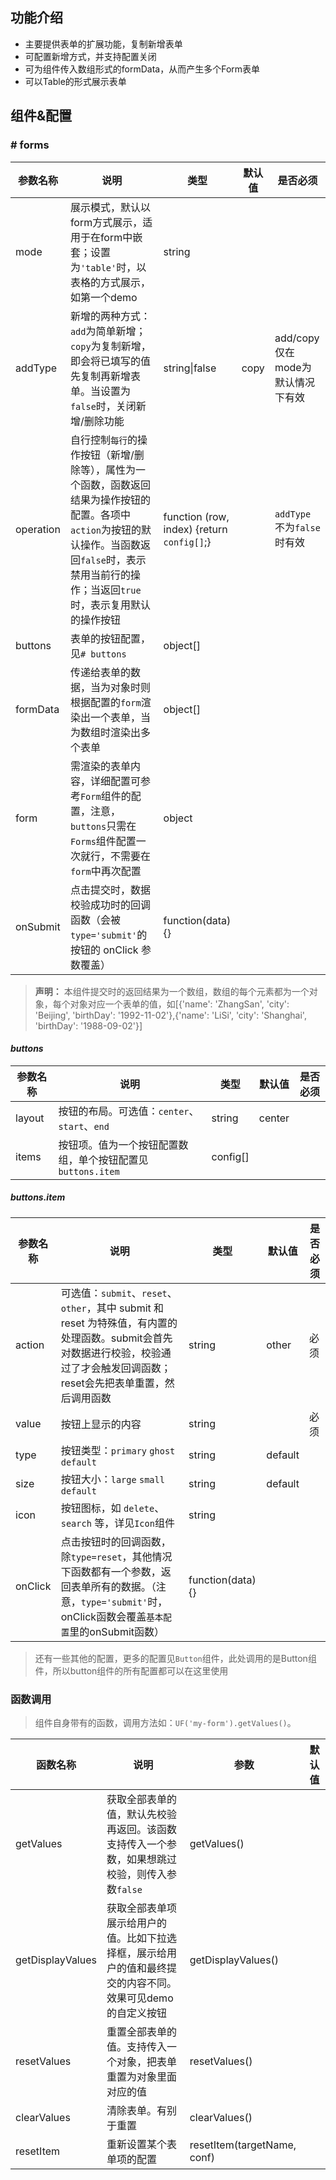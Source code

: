 ## 功能介绍
 * 主要提供表单的扩展功能，复制新增表单
 * 可配置新增方式，并支持配置关闭
 * 可为组件传入数组形式的formData，从而产生多个Form表单
 * 可以Table的形式展示表单


## 组件&配置

### # forms

参数名称 | 说明 | 类型 | 默认值 | 是否必须
--------|-----|------|--------|----
mode | 展示模式，默认以form方式展示，适用于在form中嵌套；设置为`'table'`时，以表格的方式展示，如第一个demo | string | |
addType | 新增的两种方式：`add`为简单新增；`copy`为复制新增，即会将已填写的值先复制再新增表单。当设置为`false`时，关闭新增/删除功能 | string&#124;false | copy | add/copy仅在mode为默认情况下有效
operation | 自行控制`每行`的操作按钮（新增/删除等），属性为一个函数，函数返回结果为操作按钮的配置。各项中`action`为按钮的默认操作。当函数返回`false`时，表示禁用当前行的操作；当返回`true`时，表示复用默认的操作按钮 | function (row, index) {return `config[]`;} | | `addType`不为`false`时有效
buttons | 表单的按钮配置，见`# buttons` | object[] | |
formData | 传递给表单的数据，当为对象时则根据配置的`form`渲染出一个表单，当为数组时渲染出多个表单 | object[] | |
form | 需渲染的表单内容，详细配置可参考`Form`组件的配置，注意，`buttons`只需在`Forms`组件配置一次就行，不需要在`form`中再次配置 | object | |
onSubmit | 点击提交时，数据校验成功时的回调函数（会被`type='submit'`的按钮的 onClick 参数覆盖） | function(data){} | |

> **声明：** 本组件提交时的返回结果为一个数组，数组的每个元素都为一个对象，每个对象对应一个表单的值，如[{'name': 'ZhangSan', 'city': 'Beijing', 'birthDay': '1992-11-02'},{'name': 'LiSi', 'city': 'Shanghai', 'birthDay': '1988-09-02'}]

#### *buttons*

参数名称 | 说明 | 类型 | 默认值 | 是否必须
----- | --- | ---------| --- | ---
layout | 按钮的布局。可选值：`center`、`start`、`end` | string | center |
items | 按钮项。值为一个按钮配置数组，单个按钮配置见`buttons.item` | config[] | |

##### *buttons.item*

参数名称 | 说明 | 类型 | 默认值 | 是否必须
----- | --- | ---------| --- | ---
action | 可选值：`submit`、`reset`、`other`，其中 submit 和 reset 为特殊值，有内置的处理函数。submit会首先对数据进行校验，校验通过了才会触发回调函数；reset会先把表单重置，然后调用函数 | string | other | 必须
value | 按钮上显示的内容 | string | | 必须
type | 按钮类型：`primary` `ghost` `default` | string | default |
size | 按钮大小：`large` `small` `default` | string | default |
icon | 按钮图标，如 `delete`、`search` 等，详见`Icon`组件 | string | |
onClick | 点击按钮时的回调函数，除`type=reset`，其他情况下函数都有一个参数，返回表单所有的数据。（注意，`type='submit'`时，onClick函数会覆盖`基本配置`里的onSubmit函数） | function(data) {} | |

> 还有一些其他的配置，更多的配置见`Button`组件，此处调用的是Button组件，所以button组件的所有配置都可以在这里使用


### 函数调用
> 组件自身带有的函数，调用方法如：`UF('my-form').getValues()`。

函数名称 | 说明 | 参数 |  默认值
---- | ---- | ----- | -----
getValues | 获取全部表单的值，默认先校验再返回。该函数支持传入一个参数，如果想跳过校验，则传入参数`false` | getValues() |
getDisplayValues | 获取全部表单项展示给用户的值。比如下拉选择框，展示给用户的值和最终提交的内容不同。效果可见demo的自定义按钮 | getDisplayValues() |
resetValues | 重置全部表单的值。支持传入一个对象，把表单重置为对象里面对应的值 | resetValues() |
clearValues | 清除表单。有别于重置 | clearValues() |
resetItem | 重新设置某个表单项的配置 | resetItem(targetName, conf) |


